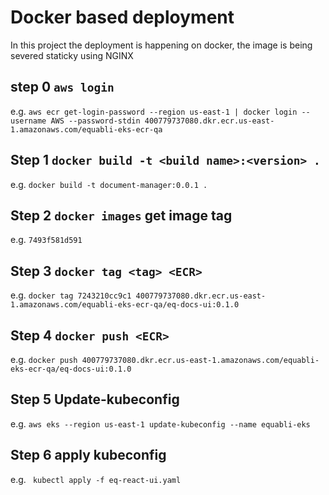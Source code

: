 # Docker based deployment
In this project the deployment is happening on docker, the image is being severed staticky using NGINX
## step 0 `aws login`

e.g. `aws ecr get-login-password --region us-east-1 | docker login --username AWS --password-stdin 400779737080.dkr.ecr.us-east-1.amazonaws.com/equabli-eks-ecr-qa`

## Step 1 `docker build -t <build name>:<version> .`

e.g. `docker build -t document-manager:0.0.1 .`

## Step 2 `docker images` get image tag 

e.g. `7493f581d591`

## Step 3 `docker tag <tag> <ECR>`

e.g.  `docker tag 7243210cc9c1 400779737080.dkr.ecr.us-east-1.amazonaws.com/equabli-eks-ecr-qa/eq-docs-ui:0.1.0`

## Step 4 `docker push <ECR>`

e.g. `docker push 400779737080.dkr.ecr.us-east-1.amazonaws.com/equabli-eks-ecr-qa/eq-docs-ui:0.1.0`

## Step 5 Update-kubeconfig

e.g. `aws eks --region us-east-1 update-kubeconfig --name equabli-eks`

## Step 6 apply kubeconfig

e.g. ` kubectl apply -f eq-react-ui.yaml`